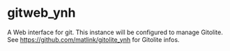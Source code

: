 # gitweb_ynh
A Web interface for git. This instance will be configured to manage Gitolite.
See <https://github.com/matlink/gitolite_ynh> for Gitolite infos.